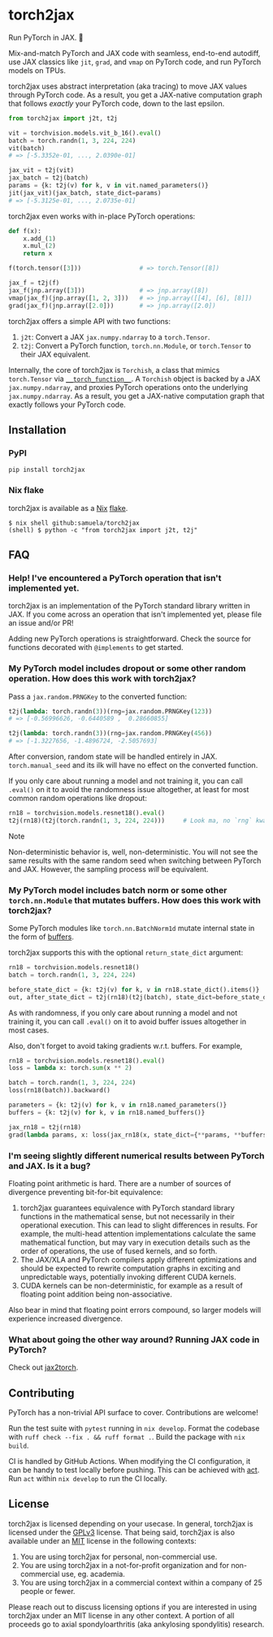 # torch2jax

Run PyTorch in JAX. 🤝

Mix-and-match PyTorch and JAX code with seamless, end-to-end autodiff, use JAX classics like `jit`, `grad`, and `vmap` on PyTorch code, and run PyTorch models on TPUs.

torch2jax uses abstract interpretation (aka tracing) to move JAX values through PyTorch code. As a result, you get a JAX-native computation graph that follows _exactly_ your PyTorch code, down to the last epsilon.

```python
from torch2jax import j2t, t2j

vit = torchvision.models.vit_b_16().eval()
batch = torch.randn(1, 3, 224, 224)
vit(batch)
# => [-5.3352e-01, ..., 2.0390e-01]

jax_vit = t2j(vit)
jax_batch = t2j(batch)
params = {k: t2j(v) for k, v in vit.named_parameters()}
jit(jax_vit)(jax_batch, state_dict=params)
# => [-5.3125e-01, ..., 2.0735e-01]
```

torch2jax even works with in-place PyTorch operations:

```python
def f(x):
    x.add_(1)
    x.mul_(2)
    return x

f(torch.tensor([3]))                # => torch.Tensor([8])

jax_f = t2j(f)
jax_f(jnp.array([3]))               # => jnp.array([8])
vmap(jax_f)(jnp.array([1, 2, 3]))   # => jnp.array([[4], [6], [8]])
grad(jax_f)(jnp.array([2.0]))       # => jnp.array([2.0])
```

torch2jax offers a simple API with two functions:

1. `j2t`: Convert a JAX `jax.numpy.ndarray` to a `torch.Tensor`.
2. `t2j`: Convert a PyTorch function, `torch.nn.Module`, or `torch.Tensor` to their JAX equivalent.

Internally, the core of torch2jax is `Torchish`, a class that mimics `torch.Tensor` via [`__torch_function__`](https://pytorch.org/docs/stable/notes/extending.html#operations-on-multiple-types-that-define-torch-function). A `Torchish` object is backed by a JAX `jax.numpy.ndarray`, and proxies PyTorch operations onto the underlying `jax.numpy.ndarray`. As a result, you get a JAX-native computation graph that exactly follows your PyTorch code.

## Installation

### PyPI

```
pip install torch2jax
```

### Nix flake

torch2jax is available as a [Nix](https://nixos.org/) [flake](https://www.tweag.io/blog/2020-05-25-flakes/).

```
$ nix shell github:samuela/torch2jax
(shell) $ python -c "from torch2jax import j2t, t2j"
```

## FAQ

### Help! I've encountered a PyTorch operation that isn't implemented yet.

torch2jax is an implementation of the PyTorch standard library written in JAX. If you come across an operation that isn't implemented yet, please file an issue and/or PR!

Adding new PyTorch operations is straightforward. Check the source for functions decorated with `@implements` to get started.

### My PyTorch model includes dropout or some other random operation. How does this work with torch2jax?

Pass a `jax.random.PRNGKey` to the converted function:

```python
t2j(lambda: torch.randn(3))(rng=jax.random.PRNGKey(123))
# => [-0.56996626, -0.6440589 ,  0.28660855]

t2j(lambda: torch.randn(3))(rng=jax.random.PRNGKey(456))
# => [-1.3227656, -1.4896724, -2.5057693]
```

After conversion, random state will be handled entirely in JAX. `torch.manual_seed` and its ilk will have no effect on the converted function.

If you only care about running a model and not training it, you can call `.eval()` on it to avoid the randomness issue altogether, at least for most common random operations like dropout:

```python
rn18 = torchvision.models.resnet18().eval()
t2j(rn18)(t2j(torch.randn(1, 3, 224, 224)))     # Look ma, no `rng` kwarg!
```

> [!NOTE]
> Non-deterministic behavior is, well, non-deterministic. You will not see the same results with the same random seed when switching between PyTorch and JAX. However, the sampling process _will_ be equivalent.

### My PyTorch model includes batch norm or some other `torch.nn.Module` that mutates buffers. How does this work with torch2jax?

Some PyTorch modules like `torch.nn.BatchNorm1d` mutate internal state in the form of [buffers](https://stackoverflow.com/questions/57540745/what-is-the-difference-between-register-parameter-and-register-buffer-in-pytorch/57546078#57546078).

torch2jax supports this with the optional `return_state_dict` argument:

```python
rn18 = torchvision.models.resnet18()
batch = torch.randn(1, 3, 224, 224)

before_state_dict = {k: t2j(v) for k, v in rn18.state_dict().items()}
out, after_state_dict = t2j(rn18)(t2j(batch), state_dict=before_state_dict, return_state_dict=True)
```

As with randomness, if you only care about running a model and not training it, you can call `.eval()` on it to avoid buffer issues altogether in most cases.

Also, don't forget to avoid taking gradients w.r.t. buffers. For example,

```python
rn18 = torchvision.models.resnet18().eval()
loss = lambda x: torch.sum(x ** 2)

batch = torch.randn(1, 3, 224, 224)
loss(rn18(batch)).backward()

parameters = {k: t2j(v) for k, v in rn18.named_parameters()}
buffers = {k: t2j(v) for k, v in rn18.named_buffers()}

jax_rn18 = t2j(rn18)
grad(lambda params, x: loss(jax_rn18(x, state_dict={**params, **buffers})))(parameters, t2j(batch))
```

### I'm seeing slightly different numerical results between PyTorch and JAX. Is it a bug?

Floating point arithmetic is hard. There are a number of sources of divergence preventing bit-for-bit equivalence:

1. torch2jax guarantees equivalence with PyTorch standard library functions in the mathematical sense, but not necessarily in their operational execution. This can lead to slight differences in results. For example, the multi-head attention implementations calculate the same mathematical function, but may vary in execution details such as the order of operations, the use of fused kernels, and so forth.
2. The JAX/XLA and PyTorch compilers apply different optimizations and should be expected to rewrite computation graphs in exciting and unpredictable ways, potentially invoking different CUDA kernels.
3. CUDA kernels can be non-deterministic, for example as a result of floating point addition being non-associative.

Also bear in mind that floating point errors compound, so larger models will experience increased divergence.

### What about going the other way around? Running JAX code in PyTorch?

Check out [jax2torch](https://github.com/lucidrains/jax2torch).

## Contributing

PyTorch has a non-trivial API surface to cover. Contributions are welcome!

Run the test suite with `pytest` running in `nix develop`. Format the codebase with `ruff check --fix . && ruff format .`. Build the package with `nix build`.

CI is handled by GitHub Actions. When modifying the CI configuration, it can be handy to test locally before pushing. This can be achieved with [act](https://github.com/nektos/act/issues/269). Run `act` within `nix develop` to run the CI locally.

## License
torch2jax is licensed depending on your usecase. In general, torch2jax is licensed under the [GPLv3](https://www.gnu.org/licenses/gpl-3.0.en.html) license. That being said, torch2jax is also available under an [MIT](https://opensource.org/license/mit) license in the following contexts:

1. You are using torch2jax for personal, non-commercial use.
2. You are using torch2jax in a not-for-profit organization and for non-commercial use, eg. academia.
3. You are using torch2jax in a commercial context within a company of 25 people or fewer.

Please reach out to discuss licensing options if you are interested in using torch2jax under an MIT license in any other context. A portion of all proceeds go to axial spondyloarthritis (aka ankylosing spondylitis) research.
